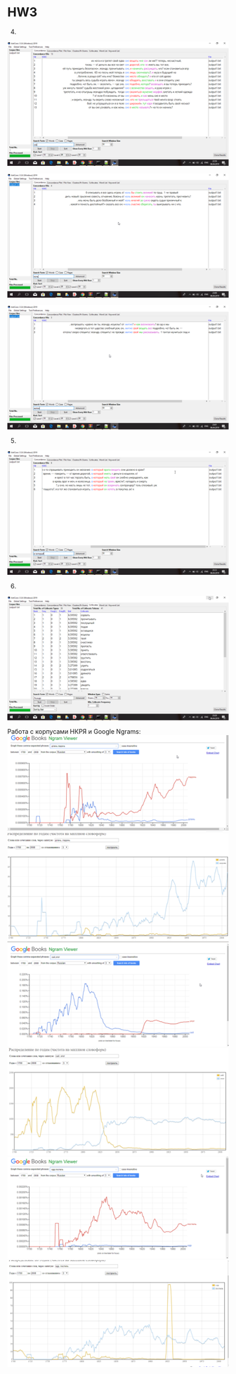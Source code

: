 # HW3

4)
![](got1.png)

![](got2.png)

![](got3.png)

5)
![](hush.png)

6)
![](kiss.png)

Работа с корпусами НКРЯ и Google Ngrams:
![](fak1.png)
![](kl1.PNG)
![](fak2.png)
![](kl2.PNG)
![](fak3.png)
![](kl3.PNG)
